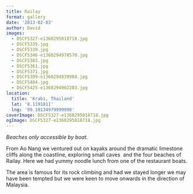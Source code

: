 ```yaml
---
title: Railay
format: gallery
date: '2013-02-03'
author: David
images:
  - DSCF5327-e1360295018718.jpg
  - DSCF5335.jpg
  - DSCF5339.jpg
  - DSCF5346-e1360294978570.jpg
  - DSCF5383.jpg
  - DSCF5361.jpg
  - DSCF5371.jpg
  - DSCF5399-e1360294939984.jpg
  - DSCF5404.jpg
  - DSCF5425-e1360294902203.jpg
location:
  title: 'Krabi, Thailand'
  lat: '8.1191811'
  lng: '99.10134979999998'
coverImage: DSCF5327-e1360295018718.jpg
ogImage: DSCF5327-e1360295018718.jpg
---
```

_Beaches only accessible by boat._

From Ao Nang we ventured out on kayaks around the dramatic limestone cliffs along the coastline, exploring small caves  and the four beaches of Railay. Here we had yummy noodle lunch from one of the restaurant boats.

The area is famous for its rock climbing and had we stayed longer we may have been tempted but we were keen to move onwards in the direction of Malaysia.
